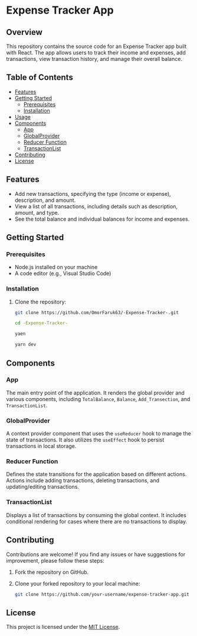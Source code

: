 # Expense Tracker App

## Overview

This repository contains the source code for an Expense Tracker app built with React. The app allows users to track their income and expenses, add transactions, view transaction history, and manage their overall balance.

## Table of Contents

- [Features](#features)
- [Getting Started](#getting-started)
  - [Prerequisites](#prerequisites)
  - [Installation](#installation)
- [Usage](#usage)
- [Components](#components)
  - [App](#app)
  - [GlobalProvider](#globalprovider)
  - [Reducer Function](#reducer-function)
  - [TransactionList](#transactionlist)
- [Contributing](#contributing)
- [License](#license)

## Features

- Add new transactions, specifying the type (income or expense), description, and amount.
- View a list of all transactions, including details such as description, amount, and type.
- See the total balance and individual balances for income and expenses.

## Getting Started

### Prerequisites

- Node.js installed on your machine
- A code editor (e.g., Visual Studio Code)

### Installation

1. Clone the repository:

   ```bash
   git clone https://github.com/OmorFaruk63/-Expense-Tracker-.git

   cd -Expense-Tracker-

   yaen

   yarn dev
   ```
## Components

### App

The main entry point of the application. It renders the global provider and various components, including `TotalBalance`, `Balance`, `Add_Transection`, and `TransactionList`.

### GlobalProvider

A context provider component that uses the `useReducer` hook to manage the state of transactions. It also utilizes the `useEffect` hook to persist transactions in local storage.

### Reducer Function

Defines the state transitions for the application based on different actions. Actions include adding transactions, deleting transactions, and updating/editing transactions.

### TransactionList

Displays a list of transactions by consuming the global context. It includes conditional rendering for cases where there are no transactions to display.

## Contributing

Contributions are welcome! If you find any issues or have suggestions for improvement, please follow these steps:

1. Fork the repository on GitHub.
2. Clone your forked repository to your local machine:

   ```bash
   git clone https://github.com/your-username/expense-tracker-app.git
## License

This project is licensed under the [MIT License](LICENSE).

